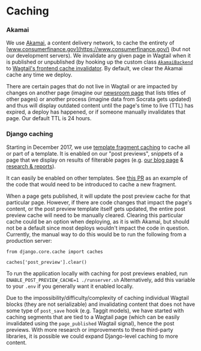 # Caching

### Akamai

We use [Akamai](https://www.akamai.com/), a content delivery network, to cache the entirety of [www.consumerfinance.gov](https://www.consumerfinance.gov/) (but not our development servers). We invalidate any given page in Wagtail when it is published or unpublished (by hooking up the custom class [`AkamaiBackend`](https://github.com/cfpb/cfgov-refresh/blob/master/cfgov/v1/models/akamai_backend.py) to [Wagtail's frontend cache invalidator](http://docs.wagtail.io/en/v1.9/reference/contrib/frontendcache.html). By default, we clear the Akamai cache any time we deploy. 

There are certain pages that do not live in Wagtail or are impacted by changes on another page (imagine our [newsroom page](https://www.consumerfinance.gov/about-us/newsroom/) that lists titles of other pages) or another process (imagine data from Socrata gets updated) and thus will display outdated content until the page's time to live (TTL) has expired, a deploy has happened, or if someone manually invalidates that page. Our default TTL is 24 hours.

### Django caching

Starting in December 2017, we use [template fragment caching](https://github.com/cfpb/cfgov-refresh/blob/master/cfgov/v1/fragment_cache_extension.py) to cache all or part of a template.  It is enabled on our "post previews", snippets of a page that we display on results of filterable pages (e.g. [our blog page](http://consumerfinance.gov/about-us/blog) & [research & reports](https://www.consumerfinance.gov/data-research/research-reports/)).

It can easily be enabled on other templates. See [this PR](https://github.com/cfpb/cfgov-refresh/pull/3663/files) as an example of the code that would need to be introduced to cache a new fragment. 

When a page gets published, it will update the post preview cache for that particular page.  However, if there are code changes that impact the page's content, or the post preview template itself gets updated, the entire post preview cache will need to be manually cleared. Clearing this particular cache could be an option when deploying, as it is with Akamai, but should not be a default since most deploys wouldn't impact the code in question.  Currently, the manual way to do this would be to run the following from a production server:

```
from django.core.cache import caches

caches['post_preview'].clear()
```

To run the application locally with caching for post previews enabled, run `ENABLE_POST_PREVIEW_CACHE=1 ./runserver.sh`
Alternatively, add this variable to your `.env` if you generally want it enabled locally.

Due to the impossibility/difficulty/complexity of caching individual Wagtail blocks (they are not serializable) and invalidating content that does not have some type of `post_save` hook (e.g. Taggit models), we have started with caching segments that are tied to a Wagtail page (which can be easily invalidated using the `page_published` Wagtail signal), hence the post previews. With more research or improvements to these third-party libraries, it is possible we could expand Django-level caching to more content.

